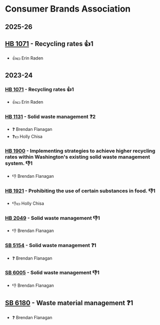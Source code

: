 # Consumer Brands Association
## 2025-26

## [HB 1071](/bill/2025-26/hb/1071/) - Recycling rates 👍1  
* 👍💵 Erin Raden

## 2023-24

### [HB 1071](/bill/2023-24/hb/1071/) - Recycling rates 👍1  
* 👍💵 Erin Raden

### [HB 1131](/bill/2023-24/hb/1131/) - Solid waste management   ❓2
* ❓ Brendan Flanagan
* ❓💵 Holly Chisa

### [HB 1900](/bill/2023-24/hb/1900/) - Implementing strategies to achieve higher recycling rates within Washington's existing solid waste management system.  👎1 
* 👎 Brendan Flanagan

### [HB 1921](/bill/2023-24/hb/1921/) - Prohibiting the use of certain substances in food.  👎1 
* 👎💵 Holly Chisa

### [HB 2049](/bill/2023-24/hb/2049/) - Solid waste management  👎1 
* 👎 Brendan Flanagan

### [SB 5154](/bill/2023-24/sb/5154/) - Solid waste management   ❓1
* ❓ Brendan Flanagan

### [SB 6005](/bill/2023-24/sb/6005/) - Solid waste management  👎1 
* 👎 Brendan Flanagan

## [SB 6180](/bill/2023-24/sb/6180/) - Waste material management   ❓1
* ❓ Brendan Flanagan
